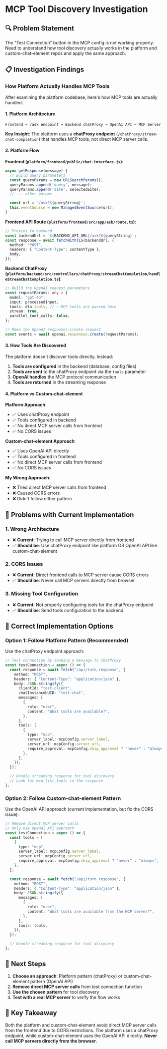 # MCP Tool Discovery Investigation

## **🔍 Problem Statement**

The "Test Connection" button in the MCP config is not working properly. Need to understand how tool discovery actually works in the platform and custom-chat-element repos and apply the same approach.

## **📋 Investigation Findings**

### **How Platform Actually Handles MCP Tools**

After examining the platform codebase, here's how MCP tools are actually handled:

#### **1. Platform Architecture**

```
Frontend → /ask endpoint → Backend chatProxy → OpenAI API → MCP Server
```

**Key Insight**: The platform uses a **chatProxy endpoint** (`/chatProxy/stream-chat-completion`) that handles MCP tools, not direct MCP server calls.

#### **2. Platform Flow**

**Frontend (`platform/frontend/public/chat-interface.js`)**:

```javascript
async getResponse(message) {
  // Build query parameters
  const queryParams = new URLSearchParams();
  queryParams.append('query', message);
  queryParams.append('site', selectedSite);
  // ... other params

  const url = `/ask?${queryString}`;
  this.eventSource = new ManagedEventSource(url);
}
```

**Frontend API Route (`platform/frontend/src/app/ask/route.ts`)**:

```typescript
// Proxies to backend
const backendUrl = `${BACKEND_API_URL}/ask?${queryString}`;
const response = await fetchWithTLS(backendUrl, {
  method: "POST",
  headers: { "Content-Type": contentType },
  body,
});
```

**Backend ChatProxy (`platform/backend/src/controllers/chatProxy/streamChatCompletion/handleStreamChatCompletion.ts`)**:

```typescript
// Build the OpenAI request parameters
const requestParams: any = {
  model: "gpt-4o",
  input: processedInput,
  tools: dto.tools, // ← MCP tools are passed here
  stream: true,
  parallel_tool_calls: false,
};

// Make the OpenAI responses.create request
const events = await openai.responses.create(requestParams);
```

#### **3. How Tools Are Discovered**

The platform doesn't discover tools directly. Instead:

1. **Tools are configured** in the backend (database, config files)
2. **Tools are sent** to the chatProxy endpoint via the `tools` parameter
3. **OpenAI handles** the MCP protocol communication
4. **Tools are returned** in the streaming response

#### **4. Platform vs Custom-chat-element**

**Platform Approach**:

- ✅ Uses chatProxy endpoint
- ✅ Tools configured in backend
- ✅ No direct MCP server calls from frontend
- ✅ No CORS issues

**Custom-chat-element Approach**:

- ✅ Uses OpenAI API directly
- ✅ Tools configured in frontend
- ✅ No direct MCP server calls from frontend
- ✅ No CORS issues

**My Wrong Approach**:

- ❌ Tried direct MCP server calls from frontend
- ❌ Caused CORS errors
- ❌ Didn't follow either pattern

## **🚨 Problems with Current Implementation**

### **1. Wrong Architecture**

- ❌ **Current**: Trying to call MCP server directly from frontend
- ✅ **Should be**: Use chatProxy endpoint like platform OR OpenAI API like custom-chat-element

### **2. CORS Issues**

- ❌ **Current**: Direct frontend calls to MCP server cause CORS errors
- ✅ **Should be**: Never call MCP servers directly from browser

### **3. Missing Tool Configuration**

- ❌ **Current**: Not properly configuring tools for the chatProxy endpoint
- ✅ **Should be**: Send tools configuration to the backend

## **🔧 Correct Implementation Options**

### **Option 1: Follow Platform Pattern (Recommended)**

Use the chatProxy endpoint approach:

```typescript
// Test connection by sending a message to chatProxy
const testConnection = async () => {
  const response = await fetch("/api/turn_response", {
    method: "POST",
    headers: { "Content-Type": "application/json" },
    body: JSON.stringify({
      clientId: "test-client",
      chatInstanceUUID: "test-chat",
      messages: [
        {
          role: "user",
          content: "What tools are available?",
        },
      ],
      tools: [
        {
          type: "mcp",
          server_label: mcpConfig.server_label,
          server_url: mcpConfig.server_url,
          require_approval: mcpConfig.skip_approval ? "never" : "always",
        },
      ],
    }),
  });

  // Handle streaming response for tool discovery
  // Look for mcp_list_tools in the response
};
```

### **Option 2: Follow Custom-chat-element Pattern**

Use the OpenAI API approach (current implementation, but fix the CORS issue):

```typescript
// Remove direct MCP server calls
// Only use OpenAI API approach
const testConnection = async () => {
  const tools = [
    {
      type: "mcp",
      server_label: mcpConfig.server_label,
      server_url: mcpConfig.server_url,
      require_approval: mcpConfig.skip_approval ? "never" : "always",
    },
  ];

  const response = await fetch("/api/turn_response", {
    method: "POST",
    headers: { "Content-Type": "application/json" },
    body: JSON.stringify({
      messages: [
        {
          role: "user",
          content: "What tools are available from the MCP server?",
        },
      ],
      tools: tools,
    }),
  });

  // Handle streaming response for tool discovery
};
```

## **📝 Next Steps**

1. **Choose an approach**: Platform pattern (chatProxy) or custom-chat-element pattern (OpenAI API)
2. **Remove direct MCP server calls** from test connection function
3. **Use the chosen pattern** for tool discovery
4. **Test with a real MCP server** to verify the flow works

## **🎯 Key Takeaway**

Both the platform and custom-chat-element avoid direct MCP server calls from the frontend due to CORS restrictions. The platform uses a chatProxy endpoint, while custom-chat-element uses the OpenAI API directly. **Never call MCP servers directly from the browser.**
